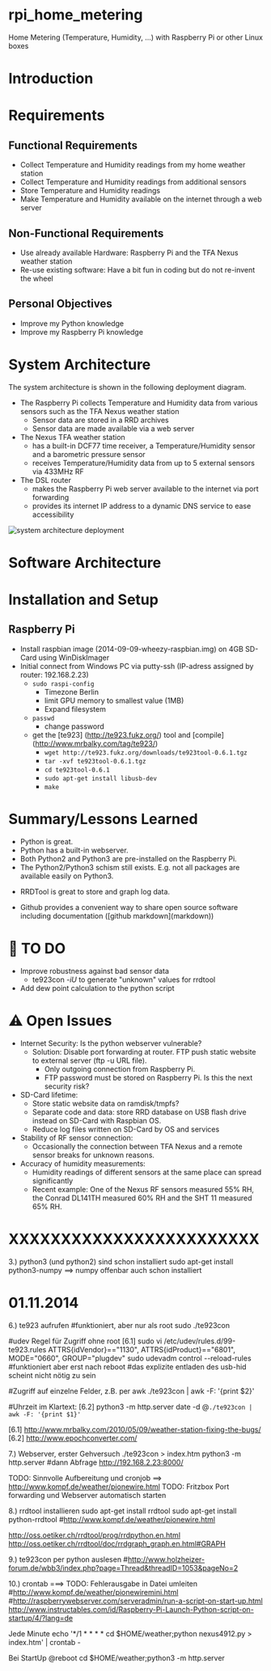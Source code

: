 rpi_home_metering
=================

Home Metering (Temperature, Humidity, ...) with Raspberry Pi or other Linux boxes

Introduction
============


Requirements
============

Functional Requirements
-----------------------
* Collect Temperature and Humidity readings from my home weather station
* Collect Temperature and Humidity readings from additional sensors
* Store Temperature and Humidity readings
* Make Temperature and Humidity available on the internet through a web server

Non-Functional Requirements
---------------------------
* Use already available Hardware: Raspberry Pi and the TFA Nexus weather station
* Re-use existing software: Have a bit fun in coding but do not re-invent the wheel

Personal Objectives
-------------------
* Improve my Python knowledge
* Improve my Raspberry Pi knowledge

System Architecture
===================
The system architecture is shown in the following deployment diagram.
* The Raspberry Pi collects Temperature and Humidity data from various sensors such as the TFA Nexus weather station
  * Sensor data are stored in a RRD archives
  * Sensor data are made available via a web server
* The Nexus TFA weather station 
  * has a built-in DCF77 time receiver,  a Temperature/Humidity sensor and a barometric pressure sensor
  * receives Temperature/Humidity data from up to 5 external sensors via 433MHz RF
* The DSL router 
  * makes the Raspberry Pi web server available to the internet via port forwarding
  * provides its internet IP address to a dynamic DNS service to ease accessibility

![system architecture deployment][system architecture deployment]

Software Architecture
=====================


Installation and Setup
======================

Raspberry Pi
------------
* Install raspbian image (2014-09-09-wheezy-raspbian.img) on 4GB SD-Card using WinDiskImager
* Initial connect from Windows PC via putty-ssh (IP-adress assigned by router: 192.168.2.23)
  * `sudo raspi-config`
    * Timezone Berlin
    * limit GPU memory to smallest value (1MB)
    * Expand filesystem
  * `passwd`
    * change password
  * get the [te923] (http://te923.fukz.org/) tool and [compile] (http://www.mrbalky.com/tag/te923/)
    * `wget http://te923.fukz.org/downloads/te923tool-0.6.1.tgz`
	* `tar -xvf te923tool-0.6.1.tgz`
	* `cd te923tool-0.6.1`
	* `sudo apt-get install libusb-dev`
	* `make`
	

Summary/Lessons Learned
=======================
<ul>
<li> Python is great.
<li> Python has a built-in webserver.
<li> Both Python2 and Python3 are pre-installed on the Raspberry Pi.
<li> The Python2/Python3 schism still exists. E.g. not all packages are available easily on Python3.
</ul>

<ul>
<li> RRDTool is great to store and graph log data.
</ul>

<ul>
<li> Github provides a convenient way to share open source software including documentation ([github markdown](markdown))
</ul>

[github markdown]: https://help.github.com/articles/markdown-basics/


:construction: TO DO
=====
* Improve robustness against bad sensor data
  * te923con *-iU* to generate "unknown" values for rrdtool
* Add dew point calculation to the python script


:warning: Open Issues
===========
* Internet Security: Is the python webserver vulnerable?
  * Solution: Disable port forwarding at router. FTP push static website to external server (ftp -u URL file).
    * Only outgoing connection from Raspberry Pi. 
	* FTP password must be stored on Raspberry Pi. Is this the next security risk?
* SD-Card lifetime: 
  * Store static website data on ramdisk/tmpfs?
  * Separate code and data: store RRD database on USB flash drive instead on SD-Card with Raspbian OS.
  * Reduce log files written on SD-Card by OS and services
* Stability of RF sensor connection:
  * Occasionally the connection between TFA Nexus and a remote sensor breaks for unknown reasons.
* Accuracy of humidity measurements: 
  * Humidity readings of different sensors at the same place can spread significantly
  * Recent example: One of the Nexus RF sensors measured 55% RH, the Conrad DL141TH measured 60% RH and the SHT 11 measured 65% RH.

XXXXXXXXXXXXXXXXXXXXXXXX
========================





3.) python3 (und python2) sind schon installiert
sudo apt-get install python3-numpy ==> numpy offenbar auch schon installiert


01.11.2014
=============================




6.) te923 aufrufen
#funktioniert, aber nur als root
sudo ./te923con 

#udev Regel für Zugriff ohne root [6.1]
sudo vi /etc/udev/rules.d/99-te923.rules
ATTRS{idVendor}=="1130", ATTRS{idProduct}=="6801", MODE="0660", GROUP="plugdev"
sudo udevadm control --reload-rules
#funktioniert aber erst nach reboot
#das explizite entladen des usb-hid scheint nicht nötig zu sein

#Zugriff auf einzelne Felder, z.B. per awk
./te923con | awk -F: '{print $2}'

#Uhrzeit im Klartext: [6.2] python3 -m http.server
date -d @`./te923con | awk -F: '{print $1}'`

[6.1] http://www.mrbalky.com/2010/05/09/weather-station-fixing-the-bugs/
[6.2] http://www.epochconverter.com/

7.) Webserver, erster Gehversuch
./te923con > index.htm
python3 -m http.server
#dann Abfrage http://192.168.2.23:8000/

TODO: Sinnvolle Aufbereitung und cronjob ==> http://www.kompf.de/weather/pionewire.html
TODO: Fritzbox Port forwarding und Webserver automatisch starten

8.) rrdtool installieren
sudo apt-get install rrdtool
sudo apt-get install python-rrdtool
#http://www.kompf.de/weather/pionewire.html

http://oss.oetiker.ch/rrdtool/prog/rrdpython.en.html
http://oss.oetiker.ch/rrdtool/doc/rrdgraph_graph.en.html#GRAPH




9.) te923con per python auslesen
#http://www.holzheizer-forum.de/wbb3/index.php?page=Thread&threadID=1053&pageNo=2


10.) crontab  ===> TODO: Fehlerausgabe in Datei umleiten
#http://www.kompf.de/weather/pionewiremini.html
#http://raspberrywebserver.com/serveradmin/run-a-script-on-start-up.html
http://www.instructables.com/id/Raspberry-Pi-Launch-Python-script-on-startup/4/?lang=de

Jede Minute
echo '*/1 * * * * cd $HOME/weather;python nexus4912.py > index.htm' | crontab -

Bei StartUp
@reboot cd $HOME/weather;python3 -m http.server



















[system architecture deployment]: https://raw.githubusercontent.com/huirad/rpi_home_metering/master/doc/SystemArchitecture_Deployment.png

